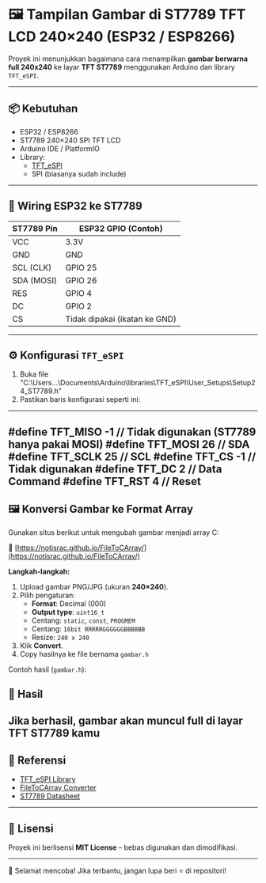 # 🖼️ Tampilan Gambar di ST7789 TFT LCD 240×240 (ESP32 / ESP8266)

Proyek ini menunjukkan bagaimana cara menampilkan **gambar berwarna full 240x240** ke layar **TFT ST7789** menggunakan Arduino dan library `TFT_eSPI`.

---

## 📦 Kebutuhan

- ESP32 / ESP8266
- ST7789 240×240 SPI TFT LCD
- Arduino IDE / PlatformIO
- Library:
  - [TFT_eSPI](https://github.com/Bodmer/TFT_eSPI)
  - SPI (biasanya sudah include)

---

## 🧰 Wiring ESP32 ke ST7789

| ST7789 Pin | ESP32 GPIO (Contoh) |
|------------|---------------------|
| VCC        | 3.3V                |
| GND        | GND                 |
| SCL (CLK)  | GPIO 25             |
| SDA (MOSI) | GPIO 26             |
| RES        | GPIO 4              |
| DC         | GPIO 2              |
| CS         | Tidak dipakai (ikatan ke GND) |

---

## ⚙️ Konfigurasi `TFT_eSPI`

1. Buka file "C:\Users\...\Documents\Arduino\libraries\TFT_eSPI\User_Setups\Setup24_ST7789.h"
2. Pastikan baris konfigurasi seperti ini:

---
#define TFT_MISO -1  // Tidak digunakan (ST7789 hanya pakai MOSI)
#define TFT_MOSI 26  // SDA
#define TFT_SCLK 25  // SCL
#define TFT_CS   -1  // Tidak digunakan
#define TFT_DC    2  // Data Command
#define TFT_RST   4  // Reset
---



## 🖼️ Konversi Gambar ke Format Array

Gunakan situs berikut untuk mengubah gambar menjadi array C:

🔗 [https://notisrac.github.io/FileToCArray/](https://notisrac.github.io/FileToCArray/)

**Langkah-langkah:**

1. Upload gambar PNG/JPG (ukuran **240×240**).
2. Pilih pengaturan:
   - **Format**: Decimal (000)
   - **Output type**: `uint16_t`
   - Centang: `static`, `const`, `PROGMEM`
   - Centang: `16bit RRRRRGGGGGGBBBBBB`
   - Resize: `240 x 240`
3. Klik **Convert**.
4. Copy hasilnya ke file bernama `gambar.h`

Contoh hasil (`gambar.h`):


## 🧪 Hasil

Jika berhasil, gambar akan muncul full di layar TFT ST7789 kamu 
---

## 📘 Referensi

- [TFT_eSPI Library](https://github.com/Bodmer/TFT_eSPI)
- [FileToCArray Converter](https://notisrac.github.io/FileToCArray/)
- [ST7789 Datasheet](https://www.displayfuture.com/Display/datasheet/controller/ST7789.pdf)

---

## 🪪 Lisensi

Proyek ini berlisensi **MIT License** – bebas digunakan dan dimodifikasi.

---

🎉 Selamat mencoba! Jika terbantu, jangan lupa beri ⭐ di repositori!
